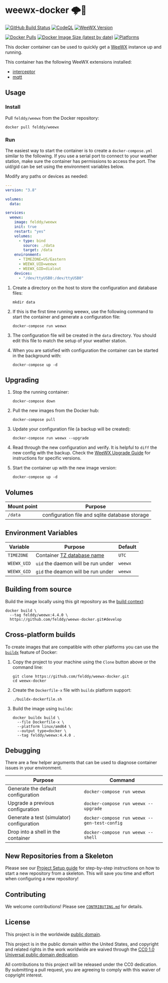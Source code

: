 # weewx-docker 🌩🐳 #

[![GitHub Build Status](https://github.com/felddy/weewx-docker/workflows/build/badge.svg)](https://github.com/felddy/weewx-docker/actions)
[![CodeQL](https://github.com/felddy/weewx-docker/workflows/CodeQL/badge.svg)](https://github.com/felddy/weewx-docker/actions/workflows/codeql-analysis.yml)
[![WeeWX Version](https://img.shields.io/github/v/release/felddy/weewx-docker?color=brightgreen)](https://hub.docker.com/r/felddy/weewx)

[![Docker Pulls](https://img.shields.io/docker/pulls/felddy/weewx)](https://hub.docker.com/r/felddy/weewx)
[![Docker Image Size (latest by date)](https://img.shields.io/docker/image-size/felddy/weewx)](https://hub.docker.com/r/felddy/weewx)
[![Platforms](https://img.shields.io/badge/platforms-amd64%20%7C%20arm%2Fv6%20%7C%20arm%2Fv7%20%7C%20arm64%20%7C%20ppc64le%20%7C%20s390x-blue)](https://hub.docker.com/r/felddy/weewx/tags)

This docker container can be used to quickly get a
[WeeWX](http://weewx.com) instance up and running.

This container has the following WeeWX extensions installed:

* [interceptor](https://github.com/matthewwall/weewx-interceptor)
* [mqtt](https://github.com/weewx/weewx/wiki/mqtt)

## Usage ##

### Install ###

Pull `felddy/weewx` from the Docker repository:

```console
docker pull felddy/weewx
```

### Run ###

The easiest way to start the container is to create a
`docker-compose.yml` similar to the following.  If you use a
serial port to connect to your weather station, make sure the
container has permissions to access the port.  The uid/gid can
be set using the environment variables below.

Modify any paths or devices as needed:

```yaml
---
version: "3.8"

volumes:
  data:

services:
  weewx:
    image: felddy/weewx
    init: true
    restart: "yes"
    volumes:
      - type: bind
        source: ./data
        target: /data
    environment:
      - TIMEZONE=US/Eastern
      - WEEWX_UID=weewx
      - WEEWX_GID=dialout
    devices:
      - "/dev/ttyUSB0:/dev/ttyUSB0"
```

1. Create a directory on the host to store the configuration and database files:

    ```console
    mkdir data
    ```

1. If this is the first time running weewx, use the following command to start
   the container and generate a configuration file:

    ```console
    docker-compose run weewx
    ```

1. The configuration file will be created in the `data` directory.  You should
   edit this file to match the setup of your weather station.

1. When you are satisfied with configuration the container can be started in the
   background with:

    ```console
    docker-compose up -d
    ```

## Upgrading ##

1. Stop the running container:

    ```console
    docker-compose down
    ```

1. Pull the new images from the Docker hub:

    ```console
    docker-compose pull
    ```

1. Update your configuration file (a backup will be created):

    ```console
    docker-compose run weewx --upgrade
    ```

1. Read through the new configuration and verify.
   It is helpful to `diff` the new config with the backup.  Check the
   [WeeWX Upgrade Guide](http://weewx.com/docs/upgrading.htm#Instructions_for_specific_versions)
   for instructions for specific versions.

1. Start the container up with the new image version:

    ```console
    docker-compose up -d
    ```

## Volumes ##

| Mount point | Purpose        |
|-------------|----------------|
| `/data`     | configuration file and sqlite database storage |

## Environment Variables ##

| Variable       | Purpose | Default |
|----------------|---------|---------|
| `TIMEZONE`     | Container [TZ database name](https://en.wikipedia.org/wiki/List_of_tz_database_time_zones#List) | `UTC` |
| `WEEWX_UID`    | `uid` the daemon will be run under | `weewx` |
| `WEEWX_GID`    | `gid` the deamon will be run under | `weewx` |

## Building from source ##

Build the image locally using this git repository as the [build context](https://docs.docker.com/engine/reference/commandline/build/#git-repositories):

```console
docker build \
  --tag felddy/weewx:4.4.0 \
  https://github.com/felddy/weewx-docker.git#develop
```

## Cross-platform builds ##

To create images that are compatible with other platforms you can use the
[`buildx`](https://docs.docker.com/buildx/working-with-buildx/) feature of
Docker:

1. Copy the project to your machine using the `Clone` button above
   or the command line:

    ```console
    git clone https://github.com/felddy/weewx-docker.git
    cd weewx-docker
    ```

1. Create the `Dockerfile-x` file with `buildx` platform support:

    ```console
    ./buildx-dockerfile.sh
    ```

1. Build the image using `buildx`:

    ```console
    docker buildx build \
      --file Dockerfile-x \
      --platform linux/amd64 \
      --output type=docker \
      --tag felddy/weewx:4.4.0 .
    ```

## Debugging ##

There are a few helper arguments that can be used to diagnose container issues
in your environment.

| Purpose | Command |
|---------|---------|
| Generate the default configuration | `docker-compose run weewx` |
| Upgrade a previous configuration | `docker-compose run weewx --upgrade` |
| Generate a test (simulator) configuration | `docker-compose run weewx --gen-test-config` |
| Drop into a shell in the container | `docker-compose run weewx --shell` |

## New Repositories from a Skeleton ##

Please see our [Project Setup guide](https://github.com/cisagov/development-guide/tree/develop/project_setup)
for step-by-step instructions on how to start a new repository from
a skeleton. This will save you time and effort when configuring a
new repository!

## Contributing ##

We welcome contributions!  Please see [`CONTRIBUTING.md`](CONTRIBUTING.md) for
details.

## License ##

This project is in the worldwide [public domain](LICENSE).

This project is in the public domain within the United States, and
copyright and related rights in the work worldwide are waived through
the [CC0 1.0 Universal public domain
dedication](https://creativecommons.org/publicdomain/zero/1.0/).

All contributions to this project will be released under the CC0
dedication. By submitting a pull request, you are agreeing to comply
with this waiver of copyright interest.
